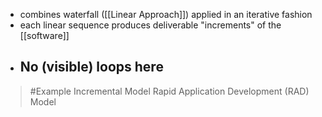 - combines waterfall ([[Linear Approach]]) applied in an iterative fashion
- each linear sequence produces deliverable "increments" of the [[software]]
- No (visible) loops here
	- 

>	#Example 
>	Incremental Model
>	Rapid Application Development (RAD) Model